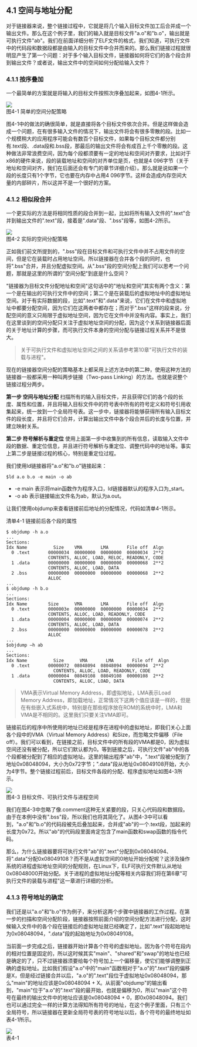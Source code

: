 ## 4.1 空间与地址分配

对于链接器来说，整个链接过程中，它就是将几个输入目标文件加工后合并成一个输出文件。那么在这个例子里，我们的输入就是目标文件"a.o"和"b.o"，输出就是可执行文件"ab"。我们在前面详细分析了ELF文件的格式，我们知道，可执行文件中的代码段和数据段都是由输入的目标文件中合并而来的。那么我们链接过程就很明显产生了第一个问题：对于多个输入目标文件，链接器如何将它们的各个段合并到输出文件？或者说，输出文件中的空间如何分配给输入文件？

### 4.1.1 按序叠加

一个最简单的方案就是将输入的目标文件按照次序叠加起来，如图4-1所示。

![](images/4-1.jpg)\
图4-1 简单的空间分配策略

图4-1中的做法的确很简单，就是直接将各个目标文件依次合并。但是这样做会造成一个问题，在有很多输入文件的情况下，输出文件将会有很多零散的段。比如一个规模稍大的应用程序可能会有数百个目标文件，如果每个目标文件都分别有.text段、.data段和.bss段，那最后的输出文件将会有成百上千个零散的段。这种做法非常浪费空间，因为每个段都须要有一定的地址和空间对齐要求，比如对于x86的硬件来说，段的装载地址和空间的对齐单位是页，也就是4
096字节（关于地址和空间对齐，我们在后面还会有专门的章节详细介绍）。那么就是说如果一个段的长度只有1个字节，它也要在内存中占用4
096字节。这样会造成内存空间大量的内部碎片，所以这并不是一个很好的方案。

### 4.1.2 相似段合并

一个更实际的方法是将相同性质的段合并到一起，比如将所有输入文件的".text"合并到输出文件的".text"段，接着是".data"段、".bss"段等，如图4-2所示。

![](images/4-2.jpg)\
图4-2 实际的空间分配策略

正如我们前文所提到的，".bss"段在目标文件和可执行文件中并不占用文件的空间，但是它在装载时占用地址空间。所以链接器在合并各个段的同时，也将".bss"合并，并且分配虚拟空间。从".bss"段的空间分配上我们可以思考一个问题，那就是这里的所谓的"空间分配"到底是什么空间？

"链接器为目标文件分配地址和空间"这句话中的"地址和空间"其实有两个含义：第一个是在输出的可执行文件中的空间；第二个是在装载后的虚拟地址中的虚拟地址空间。对于有实际数据的段，比如".text"和".data"来说，它们在文件中和虚拟地址中都要分配空间，因为它们在这两者中都存在；而对于".bss"这样的段来说，分配空间的意义只局限于虚拟地址空间，因为它在文件中并没有内容。事实上，我们在这里谈到的空间分配只关注于虚拟地址空间的分配，因为这个关系到链接器后面的关于地址计算的步骤，而可执行文件本身的空间分配与链接过程关系并不是很大。

> 关于可执行文件和虚拟地址空间之间的关系请参考第10章"可执行文件的装载与进程"。

现在的链接器空间分配的策略基本上都采用上述方法中的第二种，使用这种方法的链接器一般都采用一种叫两步链接（Two-pass
Linking）的方法。也就是说整个链接过程分两步。

**第一步 空间与地址分配**
扫描所有的输入目标文件，并且获得它们的各个段的长度、属性和位置，并且将输入目标文件中的符号表中所有的符号定义和符号引用收集起来，统一放到一个全局符号表。这一步中，链接器将能够获得所有输入目标文件的段长度，并且将它们合并，计算出输出文件中各个段合并后的长度与位置，并建立映射关系。

**第二步 符号解析与重定位**
使用上面第一步中收集到的所有信息，读取输入文件中段的数据、重定位信息，并且进行符号解析与重定位、调整代码中的地址等。事实上第二步是链接过程的核心，特别是重定位过程。

我们使用ld链接器将"a.o"和"b.o"链接起来：

    $ld a.o b.o -e main -o ab

- -e main 表示将main函数作为程序入口，ld链接器默认的程序入口为_start。
- -o ab 表示链接输出文件名为ab，默认为a.out。

让我们使用objdump来查看链接前后地址的分配情况，代码如清单4-1所示。

清单4-1 链接前后各个段的属性

    $ objdump -h a.o
    ...
    Sections:
    Idx Name          Size    VMA       LMA       File off  Algn
      0 .text       00000034  00000000  00000000  00000034  2**2
                    CONTENTS, ALLOC, LOAD, RELOC, READONLY, CODE
      1 .data       00000000  00000000  00000000  00000068  2**2
                    CONTENTS, ALLOC, LOAD, DATA
      2 .bss        00000000  00000000  00000000  00000068  2**2
                    ALLOC
    ...
    $ objdump -h b.o
    ...
    Sections:
    Idx Name        Size      VMA       LMA       File off  Algn
      0 .text       0000003e  00000000  00000000  00000034  2**2
                    CONTENTS, ALLOC, LOAD, READONLY, CODE
      1 .data       00000004  00000000  00000000  00000074  2**2
                    CONTENTS, ALLOC, LOAD, DATA
      2 .bss        00000000  00000000  00000000  00000078  2**2
                    ALLOC
    ...
    $objdump –h ab
    ...
    Sections:
    Idx Name          Size      VMA       LMA       File off  Algn
      0 .text       00000072  08048094  08048094  00000094  2**2
                      CONTENTS, ALLOC, LOAD, READONLY, CODE
      1 .data       00000004  08049108  08049108  00000108  2**2
                      CONTENTS, ALLOC, LOAD, DATA

> VMA表示Virtual Memory Address，即虚拟地址，LMA表示Load Memory
> Address，即加载地址，正常情况下这两个值应该是一样的，但是在有些嵌入式系统中，特别是在那些程序放在ROM的系统中时，LMA和VMA是不相同的。这里我们只要关注VMA即可。

链接前后的程序中所使用的地址已经是程序在进程中的虚拟地址，即我们关心上面各个段中的VMA（Virtual
Memory Address）和Size，而忽略文件偏移（File
off）。我们可以看到，在链接之前，目标文件中的所有段的VMA都是0，因为虚拟空间还没有被分配，所以它们默认都为0。等到链接之后，可执行文件"ab"中的各个段都被分配到了相应的虚拟地址。这里的输出程序"ab"中，".text"段被分配到了地址0x08048094，大小为0x72字节；".data"段从地址0x08049108开始，大小为4字节。整个链接过程前后，目标文件各段的分配、程序虚拟地址如图4-3所示。

![](images/4-3.jpg)\
图4-3 目标文件、可执行文件与进程空间

我们在图4-3中忽略了像.comment这种无关紧要的段，只关心代码段和数据段。由于在本例中没有".bss"段，所以我们也将其简化了。从图4-3中可以看到，"a.o"和"b.o"的代码段被先后叠加起来，合并成"ab"的一个.text段，加起来的长度为0x72。所以"ab"的代码段里面肯定包含了main函数和swap函数的指令代码。

那么，为什么链接器要将可执行文件"ab"的".text"分配到0x08048094、将".data"分配0x08049108？而不是从虚拟空间的0地址开始分配呢？这涉及操作系统的进程虚拟地址空间的分配规则，在Linux下，ELF可执行文件默认从地址0x08048000开始分配。关于进程的虚拟地址分配等相关内容我们将在第6章"可执行文件的装载与进程"这一章进行详细的分析。

### 4.1.3 符号地址的确定

我们还是以"a.o"和"b.o"作为例子，来分析这两个步骤中链接器的工作过程。在第一步的扫描和空间分配阶段，链接器按照前面介绍的空间分配方法进行分配，这时候输入文件中的各个段在链接后的虚拟地址就已经确定了，比如".text"段起始地址为0x08048094，".data"段的起始地址为0x08049108。

当前面一步完成之后，链接器开始计算各个符号的虚拟地址。因为各个符号在段内的相对位置是固定的，所以这时候其实"main"、"shared"和"swap"的地址也已经是确定的了，只不过链接器须要给每个符号加上一个偏移量，使它们能够调整到正确的虚拟地址。比如我们假设"a.o"中的"main"函数相对于"a.o"的".text"段的偏移是X，但是经过链接合并以后，"a.o"的".text"段位于虚拟地址0x08048094，那么"main"的地址应该是0x08048094 +
X。从前面"objdump"的输出看到，"main"位于"a.o"的".text"段的最开始，也就是偏移为0，所以"main"这个符号在最终的输出文件中的地址应该是0x08048094 +
0，即0x08048094。我们也可以通过完全一样的计算方法得知所有符号的地址，在这个例子里面，只有三个全局符号，所以链接器在更新全局符号表的符号地址以后，各个符号的最终地址如表4-1所示。

![](images/4-0-1.jpg)\
表4-1
